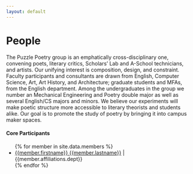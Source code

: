 ```yaml
---
layout: default
---
```


# People

The Puzzle Poetry group is an emphatically cross-disciplinary one, convening poets, literary critics, Scholars’ Lab and A-School technicians, and artists. Our unifying interest is composition, design, and constraint. Faculty participants and consultants are drawn from English, Computer Science, Art, Art History, and Architecture; graduate students and MFAs, from the English department. Among the undergraduates in the group we number an Mechanical Engineering and Poetry double major as well as several English/CS majors and minors. We believe our experiments will make poetic structure more accessible to literary theorists and students alike. Our goal is to promote the study of poetry by bringing it into campus maker spaces. 

#### Core Participants 
<!-- ![LJ_picture](/images/LJ_Lauren.png) -->

<ul>
	{% for member in site.data.members %}
	<li>
		<a href = "{{site.baseurl}}/people/{{member.lastname | downcase}}-{{member.firstname | downcase}}.html">{{member.firstname}} {{member.lastname}}</a> | {{member.affiliations.dept}}
        </li>		
    {% endfor %}
	
</ul>